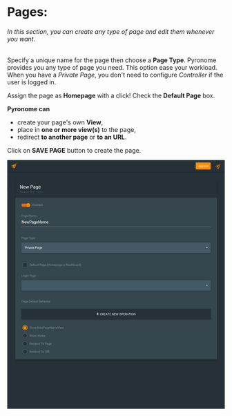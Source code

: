 # Pages:

###### In this section, you can create any type of page and edit them whenever you want.

Specify a unique name for the page then choose a __Page Type__. Pyronome provides you any type of page you need. This option ease your workload. When you have a *Private Page*, you don't need to configure *Controller* if the user is logged in.

Assign the page as __Homepage__ with a click! Check the __Default Page__ box.

__Pyronome can__
- create your page's own __View__,
- place in __one or more view(s)__ to the page,
- redirect __to another page__ or __to an URL__.

Click on __SAVE PAGE__ button to create the page.

![Pyronome Workspace - Pages](https://github.com/OnrCan/documentation/blob/patch-1/Source/documentation/img/pyronome-workspace-pages.png)
